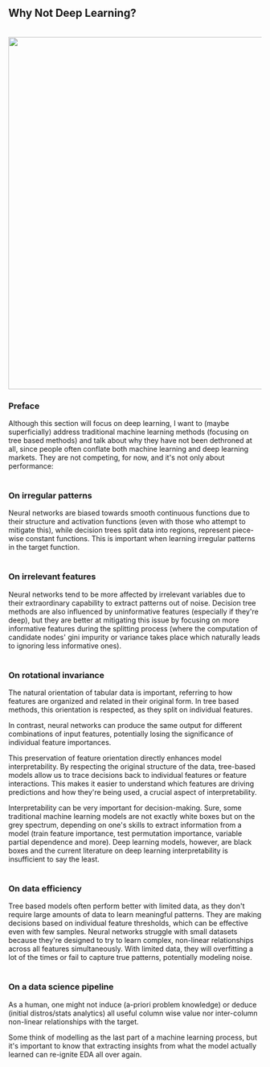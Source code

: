 ## Why Not Deep Learning?
<br>

<div style="display: flex; justify-content: space-between;">
  <img src="https://pypi-camo.freetls.fastly.net/5c2b689dcf42509d74cf8220b6310e572ebb7858/68747470733a2f2f6769746c61622e7475652e6e6c2f32303034303336372f707962616f6261622f2d2f7261772f6d61696e2f696d616765732f747265652e706e67" width="700"/>
</div>

### Preface

Although this section will focus on deep learning, I want to (maybe superficially) address traditional machine learning methods (focusing on tree based methods) and talk about why they have not been dethroned at all, since people often conflate both machine learning and deep learning markets. They are not competing, for now, and it's not only about performance:
<br><br>

### On irregular patterns

Neural networks are biased towards smooth continuous functions due to their structure and activation functions (even with those who attempt to mitigate this), while decision trees split data into regions, represent piece-wise constant functions. This is important when learning irregular patterns in the target function.
<br><br>


### On irrelevant features

Neural networks tend to be more affected by irrelevant variables due to their extraordinary capability to extract patterns out of noise. Decision tree methods are also influenced by uninformative features (especially if they're deep), but they are better at mitigating this issue by focusing on more informative features during the splitting process (where the computation of candidate nodes' gini impurity or variance takes place which naturally leads to ignoring less informative ones).
<br><br>



### On rotational invariance

The natural orientation of tabular data is important, referring to how features are organized and related in their original form. In tree based methods, this orientation is respected, as they split on individual features.

In contrast, neural networks can produce the same output for different combinations of input features, potentially losing the significance of individual feature importances.

This preservation of feature orientation directly enhances model interpretability. By respecting the original structure of the data, tree-based models allow us to trace decisions back to individual features or feature interactions. This makes it easier to understand which features are driving predictions and how they're being used, a crucial aspect of interpretability.

Interpretability can be very important for decision-making. Sure, some traditional machine learning models are not exactly white boxes but on the grey spectrum, depending on one's skills to extract information from a model (train feature importance, test permutation importance, variable partial dependence and more). Deep learning models, however, are black boxes and the current literature on deep learning interpretability is insufficient to say the least.
<br><br>



### On data efficiency

Tree based models often perform better with limited data, as they don't require large amounts of data to learn meaningful patterns. They are making decisions based on individual feature thresholds, which can be effective even with few samples. Neural networks struggle with small datasets because they're designed to try to learn complex, non-linear relationships across all features simultaneously. With limited data, they will overfitting a lot of the times or fail to capture true patterns, potentially modeling noise.
<br><br>



### On a data science pipeline

As a human, one might not induce (a-priori problem knowledge) or deduce (initial distros/stats analytics) all useful column wise value nor inter-column non-linear relationships with the target.

Some think of modelling as the last part of a machine learning process, but it's important to know that extracting insights from what the model actually learned can re-ignite EDA all over again.